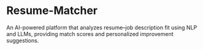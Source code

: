 # Resume-Matcher
An AI-powered platform that analyzes resume–job description fit using NLP and LLMs, providing match scores and personalized improvement suggestions.
